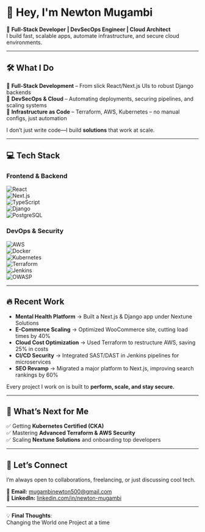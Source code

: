 # 👋 Hey, I'm Newton Mugambi  

🚀 **Full-Stack Developer | DevSecOps Engineer | Cloud Architect**  
I build fast, scalable apps, automate infrastructure, and secure cloud environments.  

---

## 🛠️ What I Do  

🔹 **Full-Stack Development** – From slick React/Next.js UIs to robust Django backends  
🔹 **DevSecOps & Cloud** – Automating deployments, securing pipelines, and scaling systems  
🔹 **Infrastructure as Code** – Terraform, AWS, Kubernetes – no manual configs, just automation  

I don’t just write code—I build **solutions** that work at scale.  

---

## 💻 Tech Stack  

### **Frontend & Backend**  
![React](https://img.shields.io/badge/-React-61DAFB?logo=react&logoColor=black)  
![Next.js](https://img.shields.io/badge/-Next.js-000000?logo=next.js)  
![TypeScript](https://img.shields.io/badge/-TypeScript-3178C6?logo=typescript)  
![Django](https://img.shields.io/badge/-Django-092E20?logo=django)  
![PostgreSQL](https://img.shields.io/badge/-PostgreSQL-336791?logo=postgresql)  

### **DevOps & Security**  
![AWS](https://img.shields.io/badge/-AWS-FF9900?logo=amazon-aws)  
![Docker](https://img.shields.io/badge/-Docker-2496ED?logo=docker)  
![Kubernetes](https://img.shields.io/badge/-Kubernetes-326CE5?logo=kubernetes)  
![Terraform](https://img.shields.io/badge/-Terraform-623CE4?logo=terraform)  
![Jenkins](https://img.shields.io/badge/-Jenkins-D24939?logo=jenkins)  
![OWASP](https://img.shields.io/badge/-OWASP-000000?logo=owasp)  

---

## 🔥 Recent Work  

- **Mental Health Platform** → Built a Next.js & Django app under Nextune Solutions  
- **E-Commerce Scaling** → Optimized WooCommerce site, cutting load times by 40%  
- **Cloud Cost Optimization** → Used Terraform to restructure AWS, saving 25% in costs  
- **CI/CD Security** → Integrated SAST/DAST in Jenkins pipelines for microservices  
- **SEO Revamp** → Migrated a major platform to Next.js, improving search rankings by 60%  

Every project I work on is built to **perform, scale, and stay secure.**  

---

## 🎯 What’s Next for Me  

✅ Getting **Kubernetes Certified (CKA)**  
✅ Mastering **Advanced Terraform & AWS Security**  
✅ Scaling **Nextune Solutions** and onboarding top developers  

---

## 🤝 Let’s Connect  

I’m always open to collaborations, freelancing, or just discussing cool tech.  

📩 **Email:** [mugambinewton500@gmail.com](mailto:mugambinewton500@gmail.com)  
🔗 **LinkedIn:** [linkedin.com/in/newton-mugambi](https://linkedin.com/in/newton-mugambi)  

---

💡 **Final Thoughts**:  
Changing the World one Project at a time
